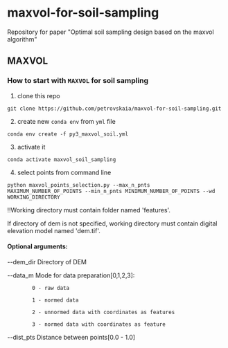 # maxvol-for-soil-sampling
Repository for paper "Optimal soil sampling design based on the maxvol algorithm"

## MAXVOL
 
### How to start with `MAXVOL` for  soil sampling

1) clone this repo
 
`git clone https://github.com/petrovskaia/maxvol-for-soil-sampling.git`

2) create new `conda env` from `yml` file 

`conda env create -f py3_maxvol_soil.yml`

3) activate it 

`conda activate maxvol_soil_sampling`

4) select points from command line

`python maxvol_points_selection.py --max_n_pnts MAXIMUM_NUMBER_OF_POINTS --min_n_pnts MINIMUM_NUMBER_OF_POINTS --wd WORKING_DIRECTORY`

!!Working directory must contain folder named 'features'.

If directory of dem is not specified, working directory must contain digital elevation model named 'dem.tif'.

#### Optional arguments:

--dem_dir Directory of DEM 

--data_m Mode for data preparation[0,1,2,3]:

            0 - raw data
            
            1 - normed data
            
            2 - unnormed data with coordinates as features
            
            3 - normed data with coordinates as feature 
            
 --dist_pts Distance between points[0.0 - 1.0]
 

